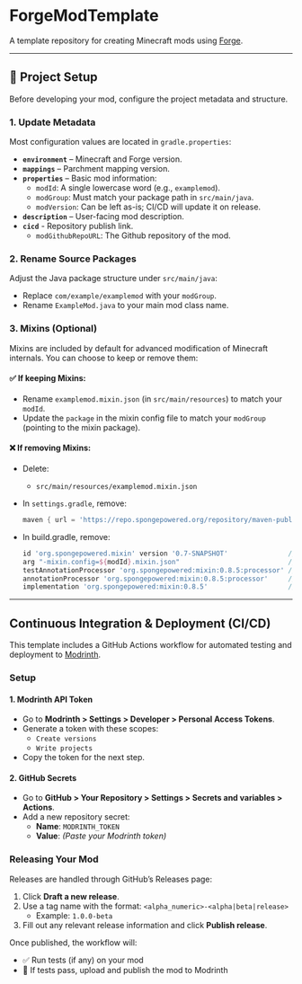 # ForgeModTemplate

A template repository for creating Minecraft mods using [Forge](https://files.minecraftforge.net/net/minecraftforge/forge/).

---

## 🧱 Project Setup

Before developing your mod, configure the project metadata and structure.

### 1. Update Metadata

Most configuration values are located in `gradle.properties`:
- **`environment`** – Minecraft and Forge version.
- **`mappings`** – Parchment mapping version.
- **`properties`** – Basic mod information:
  - `modId`: A single lowercase word (e.g., `examplemod`).
  - `modGroup`: Must match your package path in `src/main/java`.
  - `modVersion`: Can be left as-is; CI/CD will update it on release.
- **`description`** – User-facing mod description.
- **`cicd`** - Repository publish link.
  - `modGithubRepoURL`: The Github repository of the mod. 

### 2. Rename Source Packages

Adjust the Java package structure under `src/main/java`:
- Replace `com/example/examplemod` with your `modGroup`.
- Rename `ExampleMod.java` to your main mod class name.

### 3. Mixins (Optional)

Mixins are included by default for advanced modification of Minecraft internals. You can choose to keep or remove them:

#### ✅ If keeping Mixins:
- Rename `examplemod.mixin.json` (in `src/main/resources`) to match your `modId`.
- Update the `package` in the mixin config file to match your `modGroup` (pointing to the mixin package).

#### ❌ If removing Mixins:
- Delete:  
  - `src/main/resources/examplemod.mixin.json`
- In `settings.gradle`, remove:
  
  ```groovy
  maven { url = 'https://repo.spongepowered.org/repository/maven-public/' }
  ```
- In build.gradle, remove:
  
  ```groovy
  id 'org.spongepowered.mixin' version '0.7-SNAPSHOT'               // Line 4
  arg "-mixin.config=${modId}.mixin.json"                           // Lines 21 & 26
  testAnnotationProcessor 'org.spongepowered:mixin:0.8.5:processor' // Line 38
  annotationProcessor 'org.spongepowered:mixin:0.8.5:processor'     // Line 39
  implementation 'org.spongepowered:mixin:0.8.5'                    // Line 40
  ```

---

## Continuous Integration & Deployment (CI/CD)

This template includes a GitHub Actions workflow for automated testing and deployment to [Modrinth](https://modrinth.com).

### Setup

#### 1. Modrinth API Token

- Go to **Modrinth > Settings > Developer > Personal Access Tokens**.
- Generate a token with these scopes:
  - `Create versions`
  - `Write projects`
- Copy the token for the next step.

#### 2. GitHub Secrets

- Go to **GitHub > Your Repository > Settings > Secrets and variables > Actions**.
- Add a new repository secret:
  - **Name**: `MODRINTH_TOKEN`
  - **Value**: *(Paste your Modrinth token)*

### Releasing Your Mod

Releases are handled through GitHub’s Releases page:

1. Click **Draft a new release**.
2. Use a tag name with the format: `<alpha_numeric>-<alpha|beta|release>`
   - Example: `1.0.0-beta`
3. Fill out any relevant release information and click **Publish release**.

Once published, the workflow will:
- ✅ Run tests (if any) on your mod  
- 🚀 If tests pass, upload and publish the mod to Modrinth
